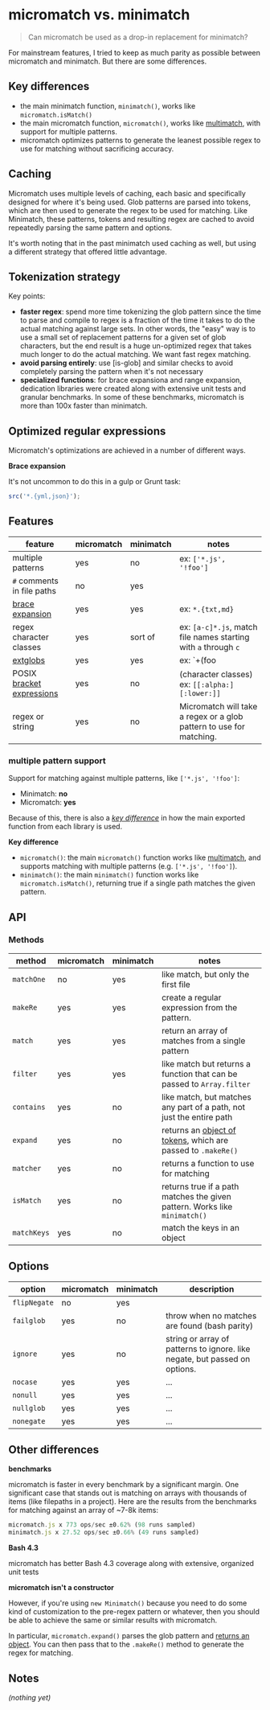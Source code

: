 # micromatch vs. minimatch

> Can micromatch be used as a drop-in replacement for minimatch?

For mainstream features, I tried to keep as much parity as possible between micromatch and minimatch. But there are some differences.

## Key differences

- the main minimatch function, `minimatch()`, works like `micromatch.isMatch()`
- the main micromatch function, `micromatch()`, works like [multimatch](https://github.com/sindresorhus/multimatch), with support for multiple patterns.
- micromatch optimizes patterns to generate the leanest possible regex to use for matching without sacrificing accuracy. 

## Caching

Micromatch uses multiple levels of caching, each basic and specifically designed for where it's being used. Glob patterns are parsed into tokens, which are then used to generate the regex to be used for matching. Like Minimatch, these patterns, tokens and resulting regex are cached to avoid repeatedly parsing the same pattern and options. 

It's worth noting that in the past minimatch used caching as well, but using a different strategy that offered little advantage. 

## Tokenization strategy

Key points:

- **faster regex**: spend more time tokenizing the glob pattern since the time to parse and compile to regex is a fraction of the time it takes to do the actual matching against large sets. In other words, the "easy" way is to use a small set of replacement patterns for a given set of glob characters, but the end result is a huge un-optimized regex that takes much longer to do the actual matching. We want fast regex matching.
- **avoid parsing entirely**: use [is-glob] and similar checks to avoid completely parsing the pattern when it's not necessary 
- **specialized functions**: for brace expansiona and range expansion, dedication libraries were created along with extensive unit tests and granular benchmarks. In some of these benchmarks, micromatch is more than 100x faster than minimatch.


## Optimized regular expressions

Micromatch's optimizations are achieved in a number of different ways.

**Brace expansion**

It's not uncommon to do this in a gulp or Grunt task:

```js
src('*.{yml,json}');
```


## Features

| **feature** | **micromatch** | **minimatch** | **notes** |
| --- | --- | --- | --- |
| multiple patterns | yes | no | ex: `['*.js', '!foo']` |
| `#` comments in file paths | no | yes |  |
| [brace expansion] | yes | yes | ex: `*.{txt,md}` |
| regex character classes | yes | sort of | ex: `[a-c]*.js`, match file names starting with `a` through `c` |
| [extglobs] | yes | yes | ex: `+(foo|bar)` |
| POSIX [bracket expressions] | yes | no | (character classes) ex: `[[:alpha:][:lower:]]` |
| regex or string | yes | no | Micromatch will take a regex or a glob pattern to use for matching. |


### multiple pattern support

Support for matching against multiple patterns, like `['*.js', '!foo']`:

- Minimatch: **no**
- Micromatch: **yes**

Because of this, there is also a [_key difference_](#main-export-key-differences) in how the main exported function from each library is used.

**Key difference**

- `micromatch()`: the main `micromatch()` function works like [multimatch](https://github.com/sindresorhus/multimatch), and supports matching with multiple patterns (e.g. `['*.js', '!foo']`). 
- `minimatch()`: the main `minimatch()` function works like `micromatch.isMatch()`, returning true if a single path matches the given pattern.


## API

### Methods

| **method** | **micromatch** | **minimatch** | **notes** |
| --- | --- | --- | --- |
| `matchOne` | no | yes | like match, but only the first file |
| `makeRe` | yes | yes | create a regular expression from the pattern. |
| `match` | yes | yes | return an array of matches from a single pattern |
| `filter` | yes | yes | like match but returns a function that can be passed to `Array.filter` |
| `contains` | yes | no | like match, but matches any part of a path, not just the entire path |
| `expand` | yes | no | returns an [object of tokens][expand], which are passed to `.makeRe()` |
| `matcher` | yes | no | returns a function to use for matching |
| `isMatch` | yes | no | returns true if a path matches the given pattern. Works like `minimatch()` |
| `matchKeys` | yes | no | match the keys in an object |


## Options

| option | micromatch | minimatch | description |
| --- | --- | --- | --- |
| `flipNegate` | no | yes | |
| `failglob` | yes | no | throw when no matches are found (bash parity) |
| `ignore` | yes | no | string or array of patterns to ignore. like negate, but passed on options. |
| `nocase` | yes | yes | ... |
| `nonull` | yes | yes | ... |
| `nullglob` | yes | yes | ... |
| `nonegate` | yes | yes | ... |



## Other differences

**benchmarks**

micromatch is faster in every benchmark by a significant margin. One significant case that stands out is matching on arrays with thousands of items (like filepaths in a project). Here are the results from the benchmarks for matching against an array of ~7-8k items:

```js
micromatch.js x 773 ops/sec ±0.62% (98 runs sampled)
minimatch.js x 27.52 ops/sec ±0.66% (49 runs sampled)
```

**Bash 4.3**

micromatch has better Bash 4.3 coverage along with extensive, organized unit tests 

**micromatch isn't a constructor**

However, if you're using `new Minimatch()` because you need to do some kind of customization to the pre-regex pattern or whatever, then you should be able to achieve the same or similar results with micromatch.

In particular, `micromatch.expand()` parses the glob pattern and [returns an object][expand]. You can then pass that to the `.makeRe()` method to generate the regex for matching.


## Notes

_(nothing yet)_


[expand]: https://github.com/jonschlinkert/micromatch#expand
[brace expansion]: https://github.com/jonschlinkert/braces
[extglobs]: https://github.com/jonschlinkert/extglob
[bracket expressions]: https://github.com/jonschlinkert/expand-brackets
